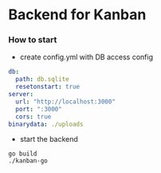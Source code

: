 Backend for Kanban
===========================

### How to start

- create config.yml with DB access config

```yaml
db:
  path: db.sqlite
  resetonstart: true
server:
  url: "http://localhost:3000"
  port: ":3000"
  cors: true
binarydata: ./uploads
```

- start the backend

```shell script
go build
./kanban-go
```
